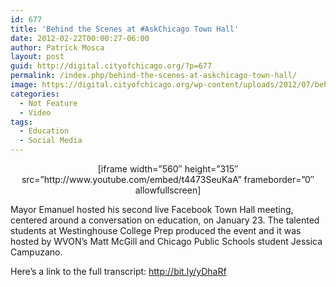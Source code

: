 ```yaml
---
id: 677
title: 'Behind the Scenes at #AskChicago Town Hall'
date: 2012-02-22T00:00:27-06:00
author: Patrick Mosca
layout: post
guid: http://digital.cityofchicago.org/?p=677
permalink: /index.php/behind-the-scenes-at-askchicago-town-hall/
image: https://digital.cityofchicago.org/wp-content/uploads/2012/07/behind-askchicago-thumb.jpg
categories:
  - Not Feature
  - Video
tags:
  - Education
  - Social Media
---
```

<p style="text-align: center;">
  [iframe width=&#8221;560&#8243; height=&#8221;315&#8243; src=&#8221;http://www.youtube.com/embed/t4473SeuKaA&#8221; frameborder=&#8221;0&#8243; allowfullscreen]
</p>

Mayor Emanuel hosted his second live Facebook Town Hall meeting, centered around a conversation on education, on January 23. The talented students at Westinghouse College Prep produced the event and it was hosted by WVON&#8217;s Matt McGill and Chicago Public Schools student Jessica Campuzano.

Here&#8217;s a link to the full transcript: <a title="http://bit.ly/yDhaRf" dir="ltr" href="http://bit.ly/yDhaRf" rel="nofollow" target="_blank">http://bit.ly/yDhaRf</a>
